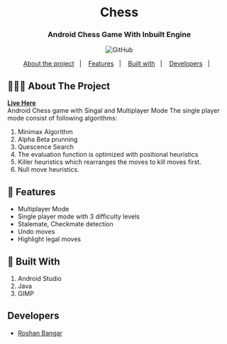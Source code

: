 <h1 align="center">
	Chess
</h1>

<h3 align="center">
  Android Chess Game With Inbuilt Engine
</h3>

<p align="center">

  <img alt="GitHub" src="https://img.shields.io/github/license/EliasGcf/readme-template">
</p>

<p align="center">
  <a href="#-about-the-project">About the project</a>&nbsp;&nbsp;&nbsp;|&nbsp;&nbsp;&nbsp;
  <a href="#-features">Features</a>&nbsp;&nbsp;&nbsp;|&nbsp;&nbsp;&nbsp;
  <a href="#-built-with">Built with</a>&nbsp;&nbsp;&nbsp;|&nbsp;&nbsp;&nbsp;
  <a href="#developers">Developers</a>&nbsp;&nbsp;&nbsp;|&nbsp;&nbsp;&nbsp;
</p>



## 👨🏻‍💻 About The Project
<b><a href = "https://play.google.com/store/apps/details?id=com.invertaze.chess">Live Here</a></b><br/>
Android Chess game with Singal and Multiplayer Mode
The single player mode consist of following algorithms: 
  1. Minimax Algorithm
  2. Alpha Beta prunning
  3. Quescence Search
  4. The evaluation function is optimized with positional heuristics
  5. Killer heuristics which rearranges the moves to kill moves first. 
  6. Null move heuristics. 
## 🌟 Features
- Multiplayer Mode 
- Single player mode with 3 difficulty levels
- Stalemate, Checkmate detection
- Undo moves
- Highlight legal moves

## 🚀 Built With
1. Android Studio
2. Java
3. GIMP

## Developers
- [Roshan Bangar](https://github.com/Roshan23699)
